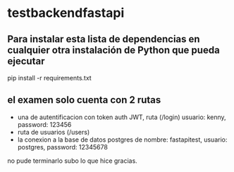 # testbackendfastapi

## Para instalar esta lista de dependencias en cualquier otra instalación de Python que pueda ejecutar
pip install -r requirements.txt

## el examen solo cuenta con 2 rutas 
 * una de autentificacion con token auth JWT, ruta (/login) usuario: kenny, password: 123456
 * ruta de usuarios (/users)
 * la conexion a la base de datos postgres de nombre: fastapitest, usuario: postgres, password: 12345678

no pude terminarlo subo lo que hice gracias.
